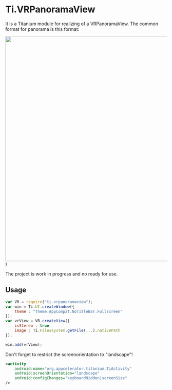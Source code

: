 # Ti.VRPanoramaView

It is a Titanium module for realizing of a VRPanoramaView.
The common format for panorama is this format:

<img src="https://github.com/AppWerft/Ti.VRPanoramaView/blob/master/documentation/example.jpg?raw=true" width=700 />)


The project is work in progress and no ready for use.


## Usage

```javascript
var VR = require("ti.vrpanoramaview");
var win = Ti.UI.createWindow({
	theme : "Theme.AppCompat.NoTitleBar.Fullscreen"
});
var vrView = VR.createView({
	isStereo : true
    image : Ti.Filessystem.getFile(...).nativePath
});

win.add(vrView);
```

Don't forget to restrict the screenorientation to "landscape"!
```xml
<activity 
	android:name="org.appcelerator.titanium.TiActivity" 
	android:screenOrientation="landscape" 
	android:configChanges="keyboardHidden|screenSize"
/>
		
```
